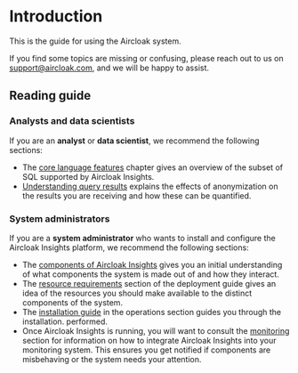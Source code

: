 # Introduction

This is the guide for using the Aircloak system.

If you find some topics are missing or confusing, please reach out to us on [support@aircloak.com](mailto:support@aircloak.com), and we will be happy to assist.

## Reading guide

### Analysts and data scientists

If you are an __analyst__ or __data scientist__, we recommend the following sections:

- The [core language features](sql.html) chapter gives an overview of the subset of SQL supported by Aircloak Insights.
- [Understanding query results](sql/query-results.html) explains the effects of anonymization on the results you are
  receiving and how these can be quantified.

### System administrators

If you are a __system administrator__ who wants to install and configure the Aircloak Insights platform, we recommend
the following sections:

- The [components of Aircloak Insights](components.html) gives you an initial understanding of what components the
  system is made out of and how they interact.
- The [resource requirements](deployment.html#resource-requirements) section of the deployment guide gives an idea of
  the resources you should make available to the distinct components of the system.
- The [installation guide](installation.html) in the operations section guides you through the installation.
  performed.
- Once Aircloak Insights is running, you will want to consult the [monitoring](monitoring.html) section for information
  on how to integrate Aircloak Insights into your monitoring system. This ensures you get notified if components are
  misbehaving or the system needs your attention.
